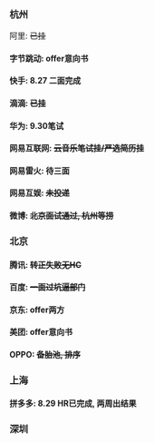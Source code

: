 ### 杭州

阿里: ~~已挂~~  
#### 字节跳动: **offer意向书**
#### 快手: 8.27 二面完成
#### 滴滴: ~~已挂~~
#### 华为: 9.30笔试
#### 网易互联网: ~~云音乐笔试挂/严选简历挂~~
#### 网易雷火: 待三面
#### 网易互娱: ~~未投递~~
#### 微博: ~~北京面试通过, 杭州等捞~~


### 北京
#### 腾讯: ~~转正失败无HC~~
#### 百度: ~~一面过坑逼部门~~
#### 京东: **offer两方**
#### 美团: **offer意向书**
#### OPPO: ~~备胎池, 排序~~

### 上海
#### 拼多多: 8.29 HR已完成, 两周出结果

### 深圳
